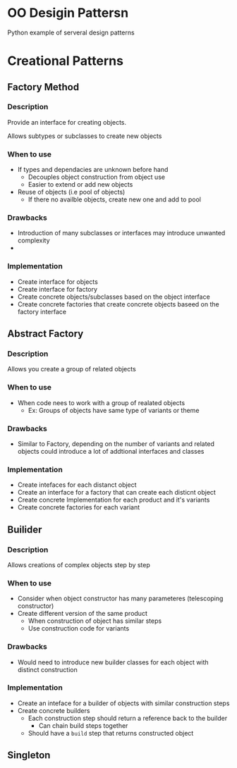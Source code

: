 # OO Desigin Pattersn

Python example of serveral design patterns

# Creational Patterns

## Factory Method

### Description 
Provide an interface for creating objects.

Allows subtypes or subclasses to create new objects

### When to use
- If types and dependacies are unknown before hand
    - Decouples object construction from object use
    - Easier to extend or add new objects
- Reuse of objects (i.e pool of objects)
    - If there no availble objects, create new one and add to pool
### Drawbacks
- Introduction of many subclasses or interfaces may introduce unwanted 
complexity
- 
### Implementation
- Create interface for objects
- Create interface for factory
- Create concrete objects/subclasses based on the object interface
- Create concrete factories that create concrete objects baseed on
    the factory interface

## Abstract Factory

### Description
Allows you create a group of related objects

### When to use
- When code nees to work with a group of realated objects
    - Ex: Groups of objects have same type of variants or theme

### Drawbacks
- Similar to Factory, depending on the number of variants and related objects
could introduce a lot of addtional interfaces and classes

### Implementation
- Create intefaces for each distanct object
- Create an interface for a factory that can create each disticnt object
- Create concrete Implementation for each product and it's variants
- Create concrete factories for each variant


## Builider 

### Description
Allows creations of complex objects step by step

### When to use
- Consider when object constructor has many parameteres 
(telescoping constructor)
- Create different version of the same product 
    - When construction of object has similar steps
    - Use construction code for variants

### Drawbacks 
- Would need to introduce new builder classes for each object with distinct 
construction

### Implementation
- Create an inteface for a builder of objects with similar construction steps
- Create concrete builders 
    - Each construction step should return a reference back to the builder
        - Can chain build steps together
    - Should have a `build`  step that returns constructed object

## Singleton

